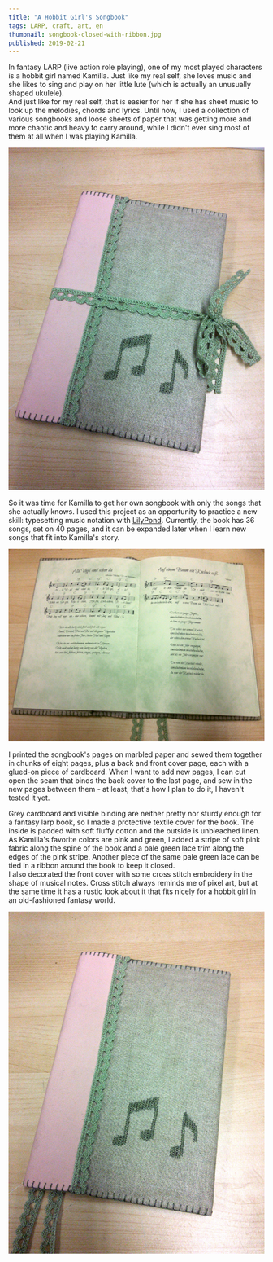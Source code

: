 ```yaml
---
title: "A Hobbit Girl's Songbook"
tags: LARP, craft, art, en
thumbnail: songbook-closed-with-ribbon.jpg
published: 2019-02-21
---
```


In fantasy LARP (live action role playing), one of my most played characters is a hobbit girl named Kamilla. Just like my real self, she loves music and she likes to sing and play on her little lute (which is actually an unusually shaped ukulele).  
And just like for my real self, that is easier for her if she has sheet music to look up the melodies, chords and lyrics. Until now, I used a collection of various songbooks and loose sheets of paper that was getting more and more chaotic and heavy to carry around, while I didn't ever sing most of them at all when I was playing Kamilla.

![A photo of my songbook's cover, closed with a lacy ribbon tied around it.](songbook-closed-with-ribbon.jpg)

So it was time for Kamilla to get her own songbook with only the songs that she actually knows. I used this project as an opportunity to practice a new skill: typesetting music notation with [LilyPond](http://lilypond.org).
Currently, the book has 36 songs, set on 40 pages, and it can be expanded later when I learn new songs that fit into Kamilla's story.

![A photo of my songbook, open to show some pages with songs on them.](songbook-inside.jpg)

I printed the songbook's pages on marbled paper and sewed them together in chunks of eight pages, plus a back and front cover page, each with a glued-on piece of cardboard. When I want to add new pages, I can cut open the seam that binds the back cover to the last page, and sew in the new pages between them - at least, that's how I plan to do it, I haven't tested it yet.

Grey cardboard and visible binding are neither pretty nor sturdy enough for a fantasy larp book, so I made a protective textile cover for the book. The inside is padded with soft fluffy cotton and the outside is unbleached linen. As Kamilla's favorite colors are pink and green, I added a stripe of soft pink fabric along the spine of the book and a pale green lace trim along the edges of the pink stripe. Another piece of the same pale green lace can be tied in a ribbon around the book to keep it closed.  
I also decorated the front cover with some cross stitch embroidery in the shape of musical notes. Cross stitch always reminds me of pixel art, but at the same time it has a rustic look about it that fits nicely for a hobbit girl in an old-fashioned fantasy world.

![A photo of my songbook's cover.](songbook-untied.jpg)
